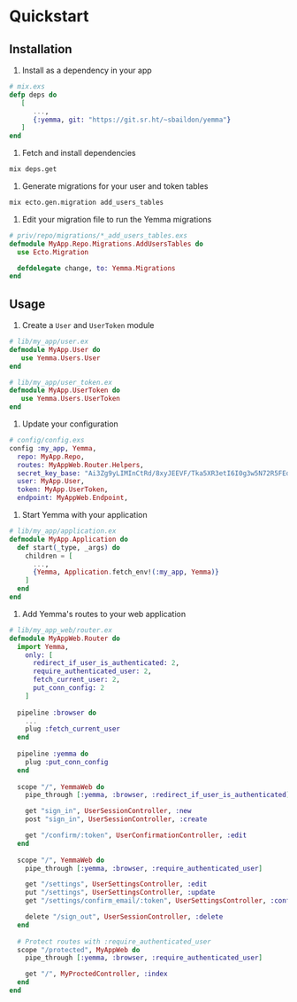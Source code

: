 # Quickstart

## Installation

1. Install as a dependency in your app<br>
```elixir
# mix.exs
defp deps do
   [
      ...,
      {:yemma, git: "https://git.sr.ht/~sbaildon/yemma"}
   ]
end
```

1. Fetch and install dependencies<br>
```bash
mix deps.get
```

1. Generate migrations for your user and token tables<br>
```bash
mix ecto.gen.migration add_users_tables
```

1. Edit your migration file to run the Yemma migrations
```elixir
# priv/repo/migrations/*_add_users_tables.exs
defmodule MyApp.Repo.Migrations.AddUsersTables do
  use Ecto.Migration

  defdelegate change, to: Yemma.Migrations
end
```

## Usage

1. Create a `User` and `UserToken` module<br>
```elixir
# lib/my_app/user.ex
defmodule MyApp.User do
   use Yemma.Users.User
end
```

```elixir
# lib/my_app/user_token.ex
defmodule MyApp.UserToken do
   use Yemma.Users.UserToken
end
```

1. Update your configuration<br>
```elixir
# config/config.exs
config :my_app, Yemma,
  repo: MyApp.Repo,
  routes: MyAppWeb.Router.Helpers,
  secret_key_base: "Ai3Zg9yLIMInCtRd/8xyJEEVF/Tka5XR3etI6I0g3w5N72R5FEd1q+/xPZXS8HxC",
  user: MyApp.User,
  token: MyApp.UserToken,
  endpoint: MyAppWeb.Endpoint,
```

1. Start Yemma with your application
```elixir
# lib/my_app/application.ex
defmodule MyApp.Application do
  def start(_type, _args) do
    children = [
      ...,
      {Yemma, Application.fetch_env!(:my_app, Yemma)}
    ]
  end
end
```

1. Add Yemma's routes to your web application<br>
```elixir
# lib/my_app_web/router.ex
defmodule MyAppWeb.Router do
  import Yemma,
    only: [
      redirect_if_user_is_authenticated: 2,
      require_authenticated_user: 2,
      fetch_current_user: 2,
      put_conn_config: 2
    ]
	
  pipeline :browser do
    ...
	plug :fetch_current_user
  end
	
  pipeline :yemma do
    plug :put_conn_config
  end
  
  scope "/", YemmaWeb do
    pipe_through [:yemma, :browser, :redirect_if_user_is_authenticated]

	get "sign_in", UserSessionController, :new
	post "sign_in", UserSessionController, :create

    get "/confirm/:token", UserConfirmationController, :edit
  end
  
  scope "/", YemmaWeb do
    pipe_through [:yemma, :browser, :require_authenticated_user]

    get "/settings", UserSettingsController, :edit
    put "/settings", UserSettingsController, :update
    get "/settings/confirm_email/:token", UserSettingsController, :confirm_email

    delete "/sign_out", UserSessionController, :delete
  end
  
  # Protect routes with :require_authenticated_user
  scope "/protected", MyAppWeb do
	pipe_through [:yemma, :browser, :require_authenticated_user]

	get "/", MyProctedController, :index
  end
end
```
